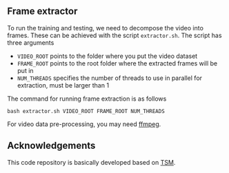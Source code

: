 ## Frame extractor

To run the training and testing, we need to decompose the video into frames. These can be achieved with the script `extractor.sh`. The script has three arguments

- `VIDEO_ROOT` points to the folder where you put the video dataset
- `FRAME_ROOT` points to the root folder where the extracted frames will be put in
- `NUM_THREADS` specifies the number of threads to use in parallel for extraction, must be larger than 1

The command for running frame extraction is as follows

```
bash extractor.sh VIDEO_ROOT FRAME_ROOT NUM_THREADS
```

For video data pre-processing, you may need [ffmpeg](https://www.ffmpeg.org/).

## Acknowledgements

This code repository is basically developed based on [TSM](https://github.com/mit-han-lab/temporal-shift-module). 